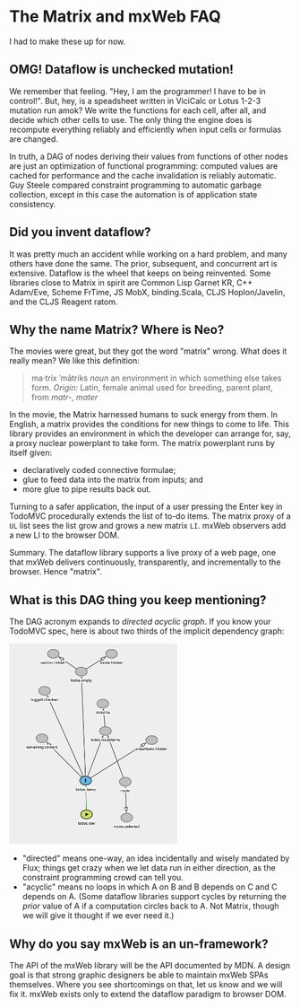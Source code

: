 # The Matrix and mxWeb FAQ
I had to make these up for now.
## OMG! Dataflow is unchecked mutation!
We remember that feeling. "Hey, I am the programmer! I have to be in control!". But, hey, is a speadsheet written in ViciCalc or Lotus 1-2-3 mutation run amok? We write the functions for each cell, after all, and decide which other cells to use. The only thing the engine does is recompute everything reliably and efficiently when input cells or formulas are changed.

In truth, a DAG of nodes deriving their values from functions of other nodes are just an optimization of functional programming: computed values are cached for performance and the cache invalidation is reliably automatic. Guy Steele compared constraint programming to automatic garbage collection, except in this case the automation is of application state consistency.
## Did you invent dataflow?
It was pretty much an accident while working on a hard problem, and many others have done the same. The prior, subsequent, and concurrent art is extensive. Dataflow is the wheel that keeps on being reinvented. Some libraries close to Matrix in spirit are Common Lisp Garnet KR, C++ Adam/Eve, Scheme FrTime, JS MobX, binding.Scala, CLJS Hoplon/Javelin, and the CLJS Reagent ratom.
## Why the name Matrix? Where is Neo?
The movies were great, but they got the word "matrix" wrong. What does it really mean? We like this definition:
> ma·trix ˈmātriks *noun* an environment in which something else takes form. *Origin:* Latin, female animal used for breeding, parent plant, from *matr-*, *mater*

In the movie, the Matrix harnessed humans to suck energy from them. In English, a matrix provides the conditions for new things to come to life. This library provides an environment in which the developer can arrange for, say, a proxy nuclear powerplant to take form. The matrix powerplant runs by itself given:
* declaratively coded connective formulae;
* glue to feed data into the matrix from inputs; and
* more glue to pipe results back out.

Turning to a safer application, the input of a user pressing the Enter key in TodoMVC procedurally extends the list of to-do items. The matrix proxy of a `UL` list sees the list grow and grows a new matrix `LI`. mxWeb observers add a new LI to the browser DOM.

Summary. The dataflow library supports a live proxy of a web page, one that mxWeb delivers continuously, transparently, and incrementally to the browser. Hence "matrix".
## What is this DAG thing you keep mentioning?
The DAG acronym expands to _directed acyclic graph_. If you know your TodoMVC spec, here is about two thirds of the implicit dependency graph:

![TodooMVC](./tododag300.png)

* "directed" means one-way, an idea incidentally and wisely mandated by Flux; things get crazy when we let data run in either direction, as the constraint programming crowd can tell you.
* "acyclic" means no loops in which A on B and B depends on C and C depends on A. (Some dataflow libraries support cycles by returning the *prior* value of A if a computation circles back to A. Not Matrix, though we will give it thought if we ever need it.)
## Why do you say mxWeb is an un-framework?
The API of the mxWeb library will be the API documented by MDN. A design goal is that strong graphic designers be able to maintain mxWeb SPAs themselves. Where you see shortcomings on that, let us know and we will fix it. mxWeb exists only to extend the dataflow paradigm to browser DOM.
